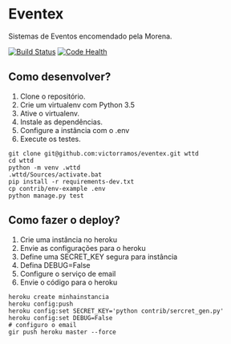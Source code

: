 # Eventex

Sistemas de Eventos encomendado pela Morena.

[![Build Status](https://travis-ci.org/vrangelramos/wttd.svg?branch=master)](https://travis-ci.org/vrangelramos/wttd)
[![Code Health](https://landscape.io/github/vrangelramos/wttd/master/landscape.svg?style=flat)](https://landscape.io/github/vrangelramos/wttd/master)

## Como desenvolver?

1. Clone o repositório.
2. Crie um virtualenv com Python 3.5
3. Ative o virtualenv.
4. Instale as dependências.
5. Configure a instância com o .env
6. Execute os testes.

```console
git clone git@github.com:victorramos/eventex.git wttd
cd wttd
python -m venv .wttd
.wttd/Sources/activate.bat
pip install -r requirements-dev.txt
cp contrib/env-example .env
python manage.py test
```

## Como fazer o deploy?

1. Crie uma instância no heroku
2. Envie as configurações para o heroku
3. Define uma SECRET_KEY segura para instância
4. Defina DEBUG=False
5. Configure o serviço de email
6. Envie o código para o heroku

```
heroku create minhainstancia
heroku config:push
heroku config:set SECRET_KEY='python contrib/sercret_gen.py'
heroku config:set DEBUG=False
# configuro o email
gir push heroku master --force
```